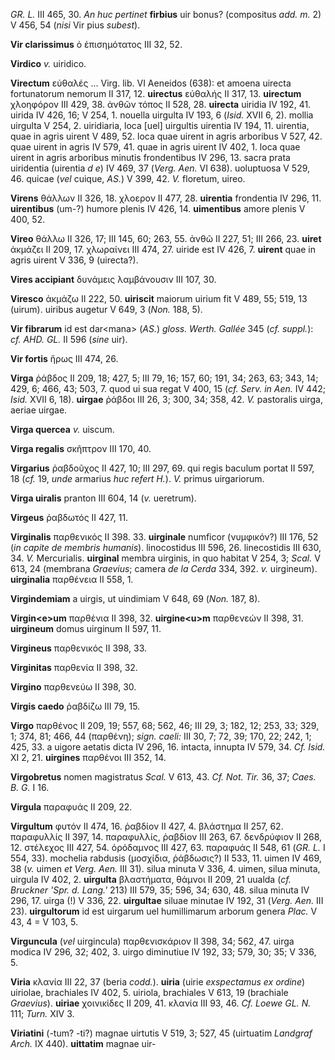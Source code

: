 *GR. L.* III 465, 30. *An huc pertinet* **firbius** uir bonus?
(compositus *add. m.* 2) V 456, 54 (*nisi* Vir pius *subest*).

**Vir clarissimus** ὁ ἐπισημότατος III 32, 52.

**Virdico** *v.* uiridico.

**Virectum** εὐθαλές ... Virg. lib. VI Aeneidos (638): et amoena uirecta
fortunatorum nemorum II 317, 12. **uirectus** εὐθαλής II 317, 13.
**uirectum** χλοηφόρον III 429, 38. ἀνθῶν τόπος II 528, 28. **uirecta**
uiridia IV 192, 41. uirida IV 426, 16; V 254, 1. nouella uirgulta IV
193, 6 (*Isid.* XVII 6, 2). mollia uirgulta V 254, 2. uiridiaria, loca
[uel] uirgultis uirentia IV 194, 11. uirentia, quae in agris uirent V
489, 52. loca quae uirent in agris arboribus V 527, 42. quae uirent in
agris IV 579, 41. quae in agris uirent IV 402, 1. loca quae uirent in
agris arboribus minutis frondentibus IV 296, 13. sacra prata uiridentia
(uirentia *d e*) IV 469, 37 (*Verg. Aen.* VI 638). uoluptuosa V 529,
46. quicae (*vel* cuique, *AS.*) V 399, 42. *V.* floretum, uireo.

**Virens** θάλλων II 326, 18. χλοερον II 477, 28. **uirentia**
frondentia IV 296, 11. **uirentibus** (um-?) humore plenis IV 426, 14.
**uimentibus** amore plenis V 400, 52.

**Vireo** θάλλω II 326, 17; III 145, 60; 263, 55. ἀνθῶ II 227, 51; III
266, 23. **uiret** ἀκμάζει II 209, 17. χλωραίνει III 474, 27. uiride est
IV 426, 7. **uirent** quae in agris uirent V 336, 9 (uirecta?).

**Vires accipiant** δυνάμεις λαμβάνουσιν III 107, 30.

**Viresco** ἀκμάζω II 222, 50. **uiriscit** maiorum uirium fit V 489,
55; 519, 13 (uirum). uiribus augetur V 649, 3 (*Non.* 188, 5).

**Vir fibrarum** id est dar\<mana\> (*AS.*) *gloss. Werth. Gallée* 345
(*cf. suppl.*): *cf. AHD. GL.* II 596 (*sine* uir).

**Vir fortis** ἥρως III 474, 26.

**Virga** ῥάβδος II 209, 18; 427, 5; III 79, 16; 157, 60; 191, 34; 263,
63; 343, 14; 429, 6; 466, 43; 503, 7. quod ui sua regat V 400, 15 (*cf.*
*Serv. in Aen.* IV 442; *Isid.* XVII 6, 18). **uirgae** ῥάβδοι III 26,
3; 300, 34; 358, 42. *V.* pastoralis uirga, aeriae uirgae.

**Virga quercea** *v.* uiscum.

**Virga regalis** σκῆπτρον III 170, 40.

**Virgarius** ῥαβδοῦχος II 427, 10; III 297, 69. qui regis baculum
portat II 597, 18 (*cf.* 19, *unde* armarius *huc refert H.*). *V.*
primus uirgariorum.

**Virga uiralis** pranton III 604, 14 (*v.* ueretrum).

**Virgeus** ῥαβδωτός II 427, 11.

**Virginalis** παρθενικός II 398. 33. **uirginale** numficor (νυμφικόν?)
III 176, 52 (*in capite de membris humanis*). linocostidus III 596, 26.
linecostidis III 630, 34. *V.* Mercurialis. **uirginal** membra
uirginis, in quo habitat V 254, 3; *Scal.* V 613, 24 (membrana
*Graevius*; camera *de la Cerda* 334, 392. *v.* uirgineum).
**uirginalia** παρθένεια II 558, 1.

**Virgindemiam** a uirgis, ut uindimiam V 648, 69 (*Non.* 187, 8).

**Virgin\<e\>um** παρθένια II 398, 32. **uirgine\<u\>m** παρθενεών II
398, 31. **uirgineum** domus uirginum II 597, 11.

**Virgineus** παρθενικός II 398, 33.

**Virginitas** παρθενία II 398, 32.

**Virgino** παρθενεύω II 398, 30.

**Virgis caedo** ῥαβδίζω III 79, 15.

**Virgo** παρθένος II 209, 19; 557, 68; 562, 46; III 29, 3; 182, 12;
253, 33; 329, 1; 374, 81; 466, 44 (παρθένη); *sign. caeli:* III 30, 7;
72, 39; 170, 22; 242, 1; 425, 33. a uigore aetatis dicta IV 296, 16.
intacta, innupta IV 579, 34. *Cf. Isid.* XI 2, 21. **uirgines** παρθένοι
III 352, 14.

**Virgobretus** nomen magistratus *Scal.* V 613, 43. *Cf. Not. Tir.* 36,
37; *Caes. B. G.* I 16.

**Virgula** παραφυάς II 209, 22.

**Virgultum** φυτόν II 474, 16. ῥαβδίον II 427, 4. βλάστημα II 257, 62.
παραφυλλίς II 397, 14. παραφυλλίς, ῥαβδίον III 263, 67. δενδρύφιον II
268, 12. στέλεχος III 427, 54. ὀρόδαμνος III 427, 63. παραφυάς II 548,
61 (*GR. L.* I 554, 33). mochelia rabdusis (μοσχίδια, ῥάβδωσις?) II 533,
11. uimen IV 469, 38 (*v.* uimen *et Verg. Aen.* III 31). silua minuta
V 336, 4. uimen, silua minuta, uirgula IV 402, 2. **uirgulta**
βλαστήματα, θάμνοι II 209, 21 uualda (*cf. Bruckner 'Spr. d. Lang.'*
213) III 579, 35; 596, 34; 630, 48. silua minuta IV 296, 17. uirga (!) V
336, 22. **uirgultae** siluae minutae IV 192, 31 (*Verg. Aen.* III
23). **uirgultorum** id est uirgarum uel humillimarum arborum genera
*Plac.* V 43, 4 = V 103, 5.

**Virguncula** (*vel* uirgincula) παρθενισκάριον II 398, 34; 562, 47.
uirga modica IV 296, 32; 402, 3. uirgo diminutiue IV 192, 33; 579, 30;
35; V 336, 5.

**Viria** κλανία III 22, 37 (beria *codd.*). **uiria** (uirie
*exspectamus ex ordine*) uiriolae, brachiales IV 402, 5. uiriola,
brachiales V 613, 19 (brachiale *Graevius*). **uiriae** χοινικίδες II
209, 41. κλανία III 93, 46. *Cf. Loewe GL. N.* 111; *Turn.* XIV 3.

**Viriatini** (-tum? -ti?) magnae uirtutis V 519, 3; 527, 45 (uirtuatim
*Landgraf Arch.* IX 440). **uittatim** magnae uir-
